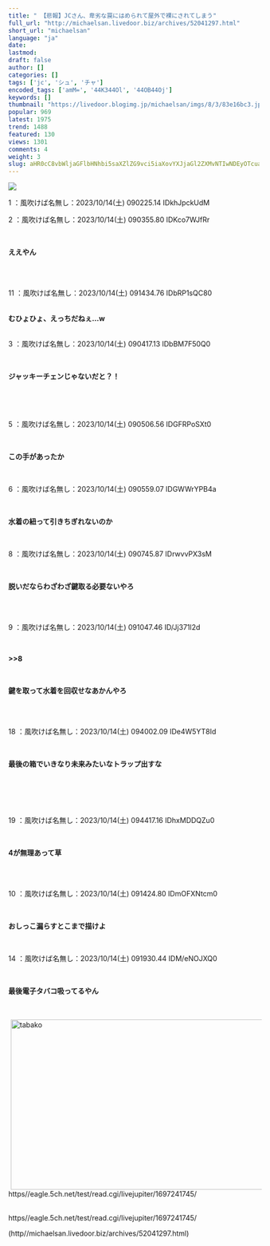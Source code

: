 ```yaml
---
title: " 【悲報】JCさん、卑劣な罠にはめられて屋外で裸にされてしまう"
full_url: "http://michaelsan.livedoor.biz/archives/52041297.html"
short_url: "michaelsan"
language: "ja"
date: 
lastmod: 
draft: false
author: []
categories: []
tags: ['jc', 'シュ', 'チャ']
encoded_tags: ['amM=', '44K344Ol', '44OB44Oj']
keywords: []
thumbnail: "https://livedoor.blogimg.jp/michaelsan/imgs/8/3/83e16bc3.jpg"
popular: 969
latest: 1975
trend: 1488
featured: 130
views: 1301
comments: 4
weight: 3
slug: aHR0cC8vbWljaGFlbHNhbi5saXZlZG9vci5iaXovYXJjaGl2ZXMvNTIwNDEyOTcuaHRtbA==
---
```


![](https://livedoor.blogimg.jp/michaelsan/imgs/8/3/83e16bc3.jpg)

<div><p>1 ：風吹けば名無し：2023/10/14(土) 090225.14 IDkhJpckUdM</p><p>2 ：風吹けば名無し：2023/10/14(土) 090355.80 IDKco7WJfRr</p><br><b><p>ええやん<br></p><br></b><br><p>11 ：風吹けば名無し：2023/10/14(土) 091434.76 IDbRP1sQC80</p><br><b>むひょひょ、えっちだねぇ…w <br></b><br><p>3 ：風吹けば名無し：2023/10/14(土) 090417.13 IDbBM7F50Q0</p><p><p><b><br></b></p></p><b><p>ジャッキーチェンじゃないだと？！ </p><p><br></p></b><br><p>5 ：風吹けば名無し：2023/10/14(土) 090506.56 IDGFRPoSXt0</p><br><b><p>この手があったか</p></b><br><p>6 ：風吹けば名無し：2023/10/14(土) 090559.07 IDGWWrYPB4a</p><br><b><p>水着の紐って引きちぎれないのか </p></b><br><p>8 ：風吹けば名無し：2023/10/14(土) 090745.87 IDrwvvPX3sM</p><br><b><p>脱いだならわざわざ鍵取る必要ないやろ</p><br></b><br><p>9 ：風吹けば名無し：2023/10/14(土) 091047.46 ID/Jj371l2d</p><br><p><b><p>>>8</p></b></p><p><b><p><br></p></b></p><b><p>鍵を取って水着を回収せなあかんやろ<br></p><br></b><br><p>18 ：風吹けば名無し：2023/10/14(土) 094002.09 IDe4W5YT8Id</p><br><b><p><p>最後の箱でいきなり未来みたいなトラップ出すな </p><br></p><br></b><br><p>19 ：風吹けば名無し：2023/10/14(土) 094417.16 IDhxMDDQZu0</p><br><b><p>4が無理あって草 <br></p><br></b><br><p>10 ：風吹けば名無し：2023/10/14(土) 091424.80 IDmOFXNtcm0</p><br><b><p>おしっこ漏らすとこまで描けよ </p></b><br><p>14 ：風吹けば名無し：2023/10/14(土) 091930.44 IDM/eNOJXQ0</p><br><b><p>最後電子タバコ吸ってるやん</p><br></b><br><img class='pict' hspace='5' alt='tabako' border='0' height='341' width='650' src='https//livedoor.blogimg.jp/michaelsan/imgs/8/3/83e16bc3.jpg'><br>https//eagle.5ch.net/test/read.cgi/livejupiter/1697241745/<br><br clear='all'> <p id='a6850dc6aefc0d5bbff2bea180d92d89'> </p> <p id='a6850dc6aefc0d5bbff2bea180d92d89'> </p> <p class='alistcloud-container-6795'></p> <p>https//eagle.5ch.net/test/read.cgi/livejupiter/1697241745/</p></div>

(http//michaelsan.livedoor.biz/archives/52041297.html)

